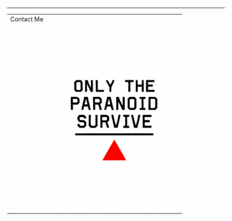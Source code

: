---

<table align="center">
  <tbody>
    <tr>
      <td valign="top">
        Contact Me
      </td>
      <td valign="top">
        <img src="https://github.com/humakrpnr13/humakrpnr13/blob/main/readme.png?raw=true" alt="Only the paranoid survive" width="300">
      </td>
    </tr>
  </tbody>
</table>
